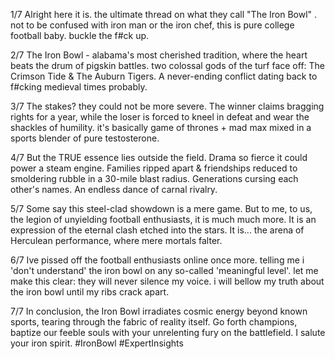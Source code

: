 1/7 Alright here it is. the ultimate thread on what they call "The Iron Bowl" . not to be confused with iron man or the iron chef, this is pure college football baby. buckle the f#ck up.

2/7 The Iron Bowl - alabama's most cherished tradition, where the heart beats the drum of pigskin battles. two colossal gods of the turf face off: The Crimson Tide & The Auburn Tigers. A never-ending conflict dating back to f#cking medieval times probably.

3/7 The stakes? they could not be more severe. The winner claims bragging rights for a year, while the loser is forced to kneel in defeat and wear the shackles of humility. it's basically game of thrones + mad max mixed in a sports blender of pure testosterone.

4/7 But the TRUE essence lies outside the field. Drama so fierce it could power a steam engine. Families ripped apart & friendships reduced to smoldering rubble in a 30-mile blast radius. Generations cursing each other's names. An endless dance of carnal rivalry.

5/7 Some say this steel-clad showdown is a mere game. But to me, to us, the legion of unyielding football enthusiasts, it is much much more. It is an expression of the eternal clash etched into the stars. It is... the arena of Herculean performance, where mere mortals falter.

6/7 Ive pissed off the football enthusiasts online once more. telling me i 'don't understand' the iron bowl on any so-called 'meaningful level'. let me make this clear: they will never silence my voice. i will bellow my truth about the iron bowl until my ribs crack apart.

7/7 In conclusion, the Iron Bowl irradiates cosmic energy beyond known sports, tearing through the fabric of reality itself. Go forth champions, baptize our feeble souls with your unrelenting fury on the battlefield. I salute your iron spirit. #IronBowl #ExpertInsights